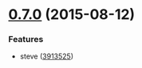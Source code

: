 <a name="0.7.0"></a>
# [0.7.0](https://github.com/stevemao/grunt-google-cdn/compare/v0.6.1...v0.7.0) (2015-08-12)


### Features

* steve ([3913525](https://github.com/stevemao/grunt-google-cdn/commit/3913525))



